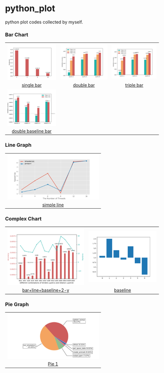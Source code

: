 # python_plot
python plot codes collected by myself.

### Bar Chart

<table style="width:100%; table-layout:fixed;">
  <tr>
    <td><img width="300px" src="res/single_bar.png"></td>
    <td><img width="300px" src="res/double_bar.png"></td>
    <td><img width="300px" src="res/triple_bar.png"></td>
  </tr>
  <tr>
    <td align="center"><a href="https://github.com/gzrjzcx/python_plot/blob/master/bar/single_bar.py">single bar</a></td>
    <td align="center"><a href="https://github.com/gzrjzcx/python_plot/blob/master/bar/double_bar.py">double bar</a></td>
    <td align="center"><a href="https://github.com/gzrjzcx/python_plot/blob/master/bar/triple_bar.py">triple bar</a></td>
  </tr>
  <tr>
    <td><img width="300px" src="res/double_baseline_bar.png"></td>
  </tr>
  <tr>
    <td align="center"><a href="https://github.com/gzrjzcx/python_plot/blob/master/bar/double_baseline_bar.py">double baseline bar</a></td>
  </tr>
</table>

### Line Graph

<table style="width:100%; table-layout:fixed;">
  <tr>
    <td><img width="300px" src="res/line.png"></td>
  </tr>
  <tr>
    <td align="center"><a href="https://github.com/gzrjzcx/python_plot/blob/master/line/2_line.py">simple line</a></td>

  </tr>
</table>

### Complex Chart

<table style="width:100%; table-layout:fixed;">
  <tr>
    <td><img width="300px" src="res/other_1.png"></td>
    <td><img width="300px" src="res/baseline.png"></td>
  </tr>
  <tr>
    <td align="center"><a href="https://github.com/gzrjzcx/python_plot/blob/master/others/complex_1.py">bar+line+baseline+2-y</a></td>
    <td align="center"><a href="https://github.com/gzrjzcx/python_plot/blob/master/bar/baseline.py">baseline</a></td>
  </tr>
</table>

### Pie Graph

<table style="width:100%; table-layout:fixed;">
  <tr>
    <td><img width="300px" src="res/pie.png"></td>
  </tr>
  <tr>
    <td align="center"><a href="https://github.com/gzrjzcx/python_plot/blob/master/pie/pie_1.py">Pie 1</a></td>
  </tr>
</table>
